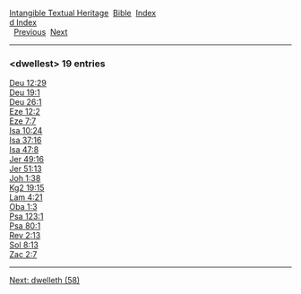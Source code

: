[Intangible Textual Heritage](../../index)  [Bible](../index) 
[Index](index)   
[d Index](_d_)  
  [Previous](c03448)  [Next](c03450) 

------------------------------------------------------------------------

### &lt;dwellest&gt; 19 entries

[Deu 12:29](../kjv/deu012.htm#029)  
[Deu 19:1](../kjv/deu019.htm#001)  
[Deu 26:1](../kjv/deu026.htm#001)  
[Eze 12:2](../kjv/eze012.htm#002)  
[Eze 7:7](../kjv/eze007.htm#007)  
[Isa 10:24](../kjv/isa010.htm#024)  
[Isa 37:16](../kjv/isa037.htm#016)  
[Isa 47:8](../kjv/isa047.htm#008)  
[Jer 49:16](../kjv/jer049.htm#016)  
[Jer 51:13](../kjv/jer051.htm#013)  
[Joh 1:38](../kjv/joh001.htm#038)  
[Kg2 19:15](../kjv/kg2019.htm#015)  
[Lam 4:21](../kjv/lam004.htm#021)  
[Oba 1:3](../kjv/oba001.htm#003)  
[Psa 123:1](../kjv/psa123.htm#001)  
[Psa 80:1](../kjv/psa080.htm#001)  
[Rev 2:13](../kjv/rev002.htm#013)  
[Sol 8:13](../kjv/sol008.htm#013)  
[Zac 2:7](../kjv/zac002.htm#007)  

------------------------------------------------------------------------

[Next: dwelleth (58)](c03450)
